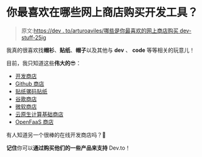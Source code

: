 # 你最喜欢在哪些网上商店购买开发工具？

> 原文:[https://dev . to/arturoaviles/哪些是你最喜欢的网上商店购买 dev-stuff-25ig](https://dev.to/arturoaviles/which-are-your-favorite-online-shops-to-buy-dev-stuff-25ig)

我真的很喜欢找**帽衫**、**贴纸**、**帽子**以及其他与 **dev** 、 **code** 等等相关的玩意儿！

目前，我只知道这些**伟大的**😎：

*   [开发商店](https://shop.dev.to/)
*   [Github 商店](https://github.myshopify.com/)
*   [贴纸骡码贴纸](https://www.stickermule.com/unixstickers)
*   [谷歌商店](https://shop.googlemerchandisestore.com/)
*   [微软商店](https://www.microsoftmerchandise.com/Shop/)
*   [云原生计算基础商店](https://store.cncf.io/)
*   [OpenFaaS 商店](https://store.openfaas.com/)

有人知道另一个很棒的在线开发商店吗？🦄

**记住**你可以**通过购买他们的一些产品来支持** Dev.to！